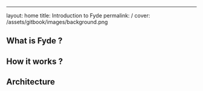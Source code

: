 ---
layout: home
title: Introduction to Fyde
permalink: /
cover: /assets/gitbook/images/background.png

## What is Fyde ? 

## How it works ? 

## Architecture
